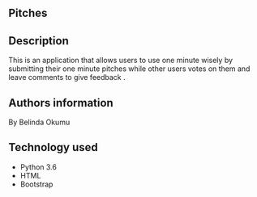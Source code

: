 ## Pitches

## Description
This is an application that allows users to use one minute wisely by submitting their one minute pitches while other users votes on them and leave comments to give feedback .

## Authors information
By Belinda Okumu

 ## Technology used
* Python 3.6
* HTML
* Bootstrap

<!-- ## Set up instractions
* Clone the repo
* Edit the file
* Install python 3.6
* Run the test
* Contributing
* Pull requests are welcome.

## Contacts
Tel: +254706313301
Email: belindashirkiz@gmail.com

## Licence
Licensed under the MIT license. Copyright (c) 2020 News Highlight -->

